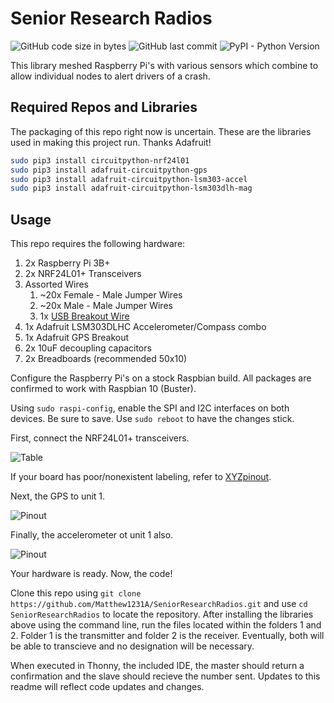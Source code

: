 # Senior Research Radios
![GitHub code size in bytes](https://img.shields.io/github/languages/code-size/Matthew1231A/SeniorResearchRadios?style=flat-square) ![GitHub last commit](https://img.shields.io/github/last-commit/Matthew1231A/SeniorResearchRadios?style=flat-square) ![PyPI - Python Version](https://img.shields.io/pypi/pyversions/adafruit-circuitpython-lsm303dlh-mag?style=flat-square)

This library meshed Raspberry Pi's with various sensors which combine to allow individual nodes to alert drivers of a crash.

## Required Repos and Libraries
The packaging of this repo right now is uncertain. These are the libraries used in making this project run. Thanks Adafruit!

```bash
sudo pip3 install circuitpython-nrf24l01
sudo pip3 install adafruit-circuitpython-gps
sudo pip3 install adafruit-circuitpython-lsm303-accel
sudo pip3 install adafruit-circuitpython-lsm303dlh-mag
```

## Usage

This repo requires the following hardware:
1. 2x Raspberry Pi 3B+
2. 2x NRF24L01+ Transceivers
3. Assorted Wires
    1. ~20x Female - Male Jumper Wires
    2. ~20x Male - Male Jumper Wires
    3. 1x [USB Breakout Wire](https://www.adafruit.com/product/954)
4. 1x Adafruit LSM303DLHC Accelerometer/Compass combo
5. 1x Adafruit GPS Breakout
6. 2x 10uF decoupling capacitors
7. 2x Breadboards (recommended 50x10)

Configure the Raspberry Pi's on a stock Raspbian build. All packages are confirmed to work with Raspbian 10 (Buster). 

Using `sudo raspi-config`, enable the SPI and I2C interfaces on both devices. Be sure to save. Use `sudo reboot` to have the changes stick. 

First, connect the NRF24L01+ transceivers. 

![Table](https://circuitdigest.com/sites/default/files/inlineimages/u/nRF24L01-RF-Module.png)

If your board has poor/nonexistent labeling, refer to [XYZpinout](https://pinout.xyz).

Next, the GPS to unit 1.

![Pinout](https://cdn-learn.adafruit.com/assets/assets/000/062/854/medium640/adafruit_products_sensors_usbgps_bb_narrow.png?1538431002)

Finally, the accelerometer ot unit 1 also. 

![Pinout](https://cdn-learn.adafruit.com/assets/assets/000/083/212/medium640/robotics___cnc_lsm303dlh_rpi_bb.jpg?1572379494)

Your hardware is ready. Now, the code!

Clone this repo using `git clone https://github.com/Matthew1231A/SeniorResearchRadios.git` and use `cd SeniorResearchRadios` to locate the repository. After installing the libraries above using the command line, run the files located within the folders 1 and 2. Folder 1 is the transmitter and folder 2 is the receiver. Eventually, both will be able to transcieve and no designation will be necessary.

When executed in Thonny, the included IDE, the master should return a confirmation and the slave should recieve the number sent. Updates to this readme will reflect code updates and changes.
